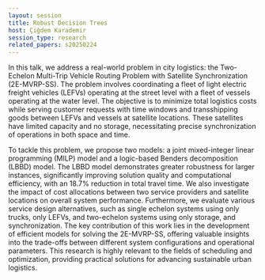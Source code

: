 ```yaml
---
layout: session
title: Robust Decision Trees
host: Çiğdem Karademir
session_type: research
related_papers: s20250224
---
```


In this talk, we address a real-world problem in city logistics: the Two-Echelon Multi-Trip Vehicle Routing Problem with Satellite Synchronization (2E-MVRP-SS). The problem involves coordinating a fleet of light electric freight vehicles (LEFVs) operating at the street level with a fleet of vessels operating at the water level. The objective is to minimize total logistics costs while serving customer requests with time windows and transshipping goods between LEFVs and vessels at satellite locations. These satellites have limited capacity and no storage, necessitating precise synchronization of operations in both space and time.

To tackle this problem, we propose two models: a joint mixed-integer linear programming (MILP) model and a logic-based Benders decomposition (LBBD) model. The LBBD model demonstrates greater robustness for larger instances, significantly improving solution quality and computational efficiency, with an 18.7% reduction in total travel time. We also investigate the impact of cost allocations between two service providers and satellite locations on overall system performance. Furthermore, we evaluate various service design alternatives, such as single echelon systems using only trucks, only LEFVs, and two-echelon systems using only storage, and synchronization.
The key contribution of this work lies in the development of efficient models for solving the 2E-MVRP-SS, offering valuable insights into the trade-offs between different system configurations and operational parameters. This research is highly relevant to the fields of scheduling and optimization, providing practical solutions for advancing sustainable urban logistics.
